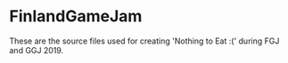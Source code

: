 # FinlandGameJam
These are the source files used for creating 'Nothing to Eat :(' during FGJ and GGJ 2019.
